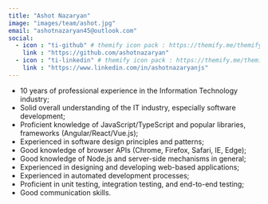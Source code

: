 ```yaml
---
title: "Ashot Nazaryan"
image: "images/team/ashot.jpg"
email: "ashotnazaryan45@outlook.com"
social:
  - icon : "ti-github" # themify icon pack : https://themify.me/themify-icons
    link : "https://github.com/ashotnazaryan"
  - icon : "ti-linkedin" # themify icon pack : https://themify.me/themify-icons
    link : "https://www.linkedin.com/in/ashotnazaryanjs"
---
```


-	10 years of professional experience in the Information Technology industry;
-	Solid overall understanding of the IT industry, especially software development;
-	Proficient knowledge of JavaScript/TypeScript and popular libraries, frameworks (Angular/React/Vue.js);
-	Experienced in software design principles and patterns;
-	Good knowledge of browser APIs (Chrome, Firefox, Safari, IE, Edge);
-	Good knowledge of Node.js and server-side mechanisms in general;
-	Experienced in designing and developing web-based applications;
-	Experienced in automated development processes;
-	Proficient in unit testing, integration testing, and end-to-end testing;
-	Good communication skills.

